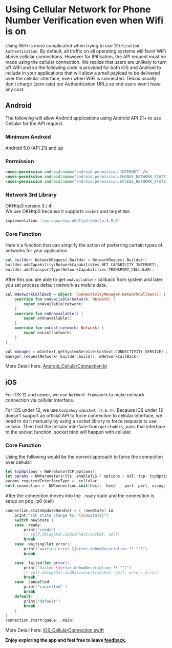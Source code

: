 # Using Cellular Network for Phone Number Verification even when Wifi is on

Using WiFi is more complicated when trying to use `IPification Authentication`. By default, all traffic on all operating systems will favor WiFi above cellular connections. However for IPification, the API request must be made using the cellular connection. We realize that users are unlikely to turn off WiFi and so the following code is provided for both iOS and Android to include in your applications that will allow a small payload to be delivered over the cellular interface, even when WiFi is connected. Telcos usually don’t charge (zero rate) our Authentication URLs so end users won’t have any cost.


## Android

The following will allow Android applications using Android API 21+ to use Cellular for the API request.

### Minimum Android 
Android 5.0 (API 21) and up

### Permission
```xml
<uses-permission android:name="android.permission.INTERNET" />
<uses-permission android:name="android.permission.CHANGE_NETWORK_STATE" />
<uses-permission android:name="android.permission.ACCESS_NETWORK_STATE" />
```
### Network 3rd Library
OKHttp3 version 3 / 4. <br/>
We use OKHttp3 because it supports `socket` and target `DNS`

```groovy
implementation 'com.squareup.okhttp3:okhttp:4.9.0'
```


### Core Function

Here's a function that can simplify the action of preferring certain types of networks for your application
```kotlin
val builder: NetworkRequest.Builder = NetworkRequest.Builder()
builder.addCapability(NetworkCapabilities.NET_CAPABILITY_INTERNET);
builder.addTransportType(NetworkCapabilities.TRANSPORT_CELLULAR);
```
After this you are able to get `onAvailable()` callback from system and later you set process default network as mobile data.
```kotlin
val mNetworkCallBack = object: ConnectivityManager.NetworkCallback() {
    override fun onAvailable(network: Network) {
        super.onAvailable(network)
    }
    override fun onUnavailable() {
        super.onUnavailable()
    }
    override fun onLost(network: Network) {
        super.onLost(network)
    }
}
```
```kotlin
val manager = mContext.getSystemService(Context.CONNECTIVITY_SERVICE) as ConnectivityManager
manager.requestNetwork( builder.build(), mNetworkCallBack)
```

More Detail here:
[Android_CellularConnection.kt](https://github.com/bvantagelimited/ipification-mobile-sdk-code-snippet/blob/main/Android_CellularConnection.kt)

## iOS


For iOS 12 and newer, we use `NetWork framework` to make network connection via cellular interface.

For iOS under 12, we use `CocoaAsyncSocket (7.6.4)`. Because iOS under 12 doesn’t support an official API to force connection to cellular interface,  we need to do it manually by using a socket library to force requests to use cellular. 
Then find the cellular interface from `getifaddrs`, pass that interface to the socket function, socket bind will happen with cellular. 

### Core Function
Using the following would be the correct approach to force the connection over cellular:

```swift
let tcpOptions = NWProtocolTCP.Options()
let params = NWParameters(tls: enableTLS ? options : nil, tcp: tcpOptions)
params.requiredInterfaceType = .cellular
self.connection =  NWConnection.init(host:  host  , port: port, using: params)
```
After the connection moves into the `.ready` state and the connection is setup on pdp_ip0 (cell)
```swift
connection.stateUpdateHandler = { (newState) in
    print("TCP state change to: \(newState)")
    switch newState {
    case .ready:
        print("ready")
        // self.delegate!.didConnect(socket: self)
        break
    case .waiting(let error):
        print("waiting error \(error.debugDescription ?? "")")
        break

    case .failed(let error):
        print("failed \(error.debugDescription ?? "")")
        // self.delegate?.didDisconnect(socket: self, error: error)
        break
    case .cancelled:
        print("cancelled" )
        break
    default:
        print("default")
        break
    }
}
connection.start(queue: .main)
```


More Detail here:
[iOS_CellularConnection.swift](https://github.com/bvantagelimited/ipification-mobile-sdk-code-snippet/blob/main/iOS_CellularConnection.swift)

<b>Enjoy exploring the app and feel free to leave <a href="https://github.com/contentful/the-example-app.kotlin/issues/new">feedback</a>.</b>
